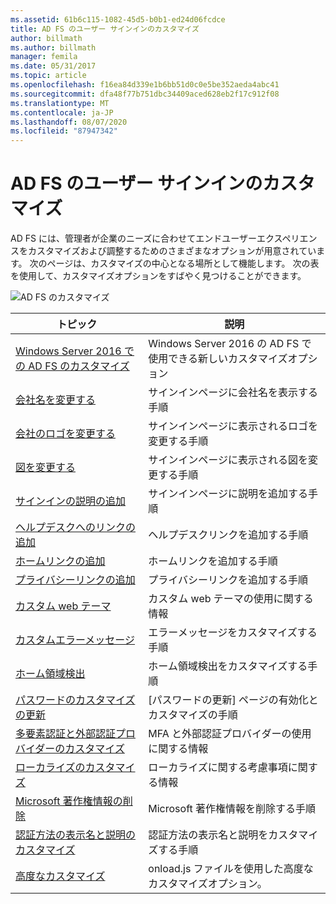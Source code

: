 ```yaml
---
ms.assetid: 61b6c115-1082-45d5-b0b1-ed24d06fcdce
title: AD FS のユーザー サインインのカスタマイズ
author: billmath
ms.author: billmath
manager: femila
ms.date: 05/31/2017
ms.topic: article
ms.openlocfilehash: f16ea84d339e1b6bb51d0c0e5be352aeda4abc41
ms.sourcegitcommit: dfa48f77b751dbc34409aced628eb2f17c912f08
ms.translationtype: MT
ms.contentlocale: ja-JP
ms.lasthandoff: 08/07/2020
ms.locfileid: "87947342"
---
```

# <a name="ad-fs-user-sign-in-customization"></a>AD FS のユーザー サインインのカスタマイズ


AD FS には、管理者が企業のニーズに合わせてエンドユーザーエクスペリエンスをカスタマイズおよび調整するためのさまざまなオプションが用意されています。  次のページは、カスタマイズの中心となる場所として機能します。  次の表を使用して、カスタマイズオプションをすばやく見つけることができます。



![AD FS のカスタマイズ](media/AD-FS-user-sign-in-customization/ADFS_Blue_Custom2.png)









トピック|説明|
-----|-----|
[Windows Server 2016 での AD FS のカスタマイズ](./ad-fs-customization-in-windows-server.md)|Windows Server 2016 の AD FS で使用できる新しいカスタマイズオプション|
[会社名を変更する](Change-the-company-name-on-the-AD-FS-sign-in-page.md)|サインインページに会社名を表示する手順|
[会社のロゴを変更する](Change-the-company-logo-on-the-AD-FS-sign-in-page.md)|サインインページに表示されるロゴを変更する手順|
[図を変更する](Change-the-illustration-on-the-AD-FS-sign-in-page.md)|サインインページに表示される図を変更する手順|
[サインインの説明の追加](Add-sign-in-page-description.md)|サインインページに説明を追加する手順|
[ヘルプデスクへのリンクの追加](Add-Help-Desk-Link.md)|ヘルプデスクリンクを追加する手順|
[ホームリンクの追加](Add-Home-Link.md)|ホームリンクを追加する手順|
[プライバシーリンクの追加](Add-Privacy-Link.md)|プライバシーリンクを追加する手順|
[カスタム web テーマ](Custom-Web-Themes-in-AD-FS.md)|カスタム web テーマの使用に関する情報
[カスタムエラーメッセージ](Custom-error-messages-for-AD-FS-sign-in-page.md)|エラーメッセージをカスタマイズする手順
[ホーム領域検出](Home-Realm-Discovery-Customization.md)|ホーム領域検出をカスタマイズする手順|
[パスワードのカスタマイズの更新](Update-password-customization.md)|[パスワードの更新] ページの有効化とカスタマイズの手順|
[多要素認証と外部認証プロバイダーのカスタマイズ](Multi-factor-authentication-and-external-auth-providers-customization.md)|MFA と外部認証プロバイダーの使用に関する情報|
[ローカライズのカスタマイズ](Customization-for-Localization.md)|ローカライズに関する考慮事項に関する情報
[Microsoft 著作権情報の削除](Remove-the-Microsoft-copyright.md)|Microsoft 著作権情報を削除する手順
[認証方法の表示名と説明のカスタマイズ](Customize-the-display-names-and-descriptions-for-authentication-methods.md)|認証方法の表示名と説明をカスタマイズする手順
[高度なカスタマイズ](Advanced-Customization-of-AD-FS-Sign-in-Pages.md)|onload.js ファイルを使用した高度なカスタマイズオプション。
